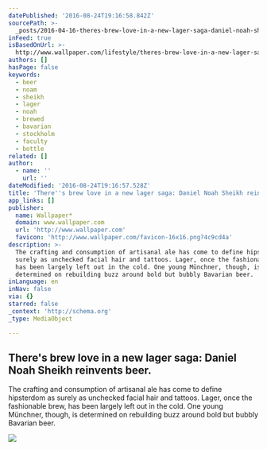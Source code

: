 ```yaml
---
datePublished: '2016-08-24T19:16:58.842Z'
sourcePath: >-
  _posts/2016-04-16-theres-brew-love-in-a-new-lager-saga-daniel-noah-sheikh-re.md
inFeed: true
isBasedOnUrl: >-
  http://www.wallpaper.com/lifestyle/theres-brew-love-in-a-new-lager-saga-daniel-noah-sheikh-reinvents-beer
authors: []
hasPage: false
keywords:
  - beer
  - noam
  - sheikh
  - lager
  - noah
  - brewed
  - bavarian
  - stockholm
  - faculty
  - bottle
related: []
author:
  - name: ''
    url: ''
dateModified: '2016-08-24T19:16:57.528Z'
title: 'There''s brew love in a new lager saga: Daniel Noah Sheikh reinvents beer.'
app_links: []
publisher:
  name: Wallpaper*
  domain: www.wallpaper.com
  url: 'http://www.wallpaper.com'
  favicon: 'http://www.wallpaper.com/favicon-16x16.png?4c9cd4a'
description: >-
  The crafting and consumption of artisanal ale has come to define hipsterdom as
  surely as unchecked facial hair and tattoos. Lager, once the fashionable brew,
  has been largely left out in the cold. One young Münchner, though, is
  determined on rebuilding buzz around bold but bubbly Bavarian beer.
inLanguage: en
inNav: false
via: {}
starred: false
_context: 'http://schema.org'
_type: MediaObject

---
```

<article style=""><h1>There's brew love in a new lager saga: Daniel Noah Sheikh reinvents beer.</h1><p>The crafting and consumption of artisanal ale has come to define hipsterdom as surely as unchecked facial hair and tattoos. Lager, once the fashionable brew, has been largely left out in the cold. One young Münchner, though, is determined on rebuilding buzz around bold but bubbly Bavarian beer.</p><img src="https://s3-us-west-2.amazonaws.com/the-grid-img/p/a1b9867e100274b4a255e35f15b19fc71dc32385.jpg" /></article>